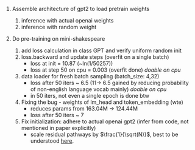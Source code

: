 1. Assemble architecture of gpt2 to load pretrain weights 
    1. inference with actual openai weights
    2. inference with random weight 

2. Do pre-training on mini-shakespeare
    1. add loss calculation in class GPT and verify uniform random init 
    2. loss.backward and update steps (overfit on a single batch) 
        - loss at init = 10.87 (~ln(1/50257))
        - loss at step 50 on cpu = 0.003 (overfit done) _doable on cpu_
    3. data loader for fresh batch sampling (batch_size: 4,32)
        - loss after 50 iters ~ 6.5 (11-> 6.5 gained by reducing probability of non-english language vocab mainly) _doable on cpu_
        - in 50 iters, not even a single epoch is done btw
    4. Fixing the bug - weights of lm_head and token_embedding (wte) 
        - reduces params from 163.04M -> 124.44M
        - loss after 50 iters ~ 7 
    5. Fix initialization: adhere to actual openai gpt2 (infer from code, not mentioned in paper explicitly)
        - scale residual pathways by $\frac{1}{\sqrt(N)}$, best to be understood [here](https://youtu.be/l8pRSuU81PU?si=pBykX2rcwagxq4io&t=4432). 
